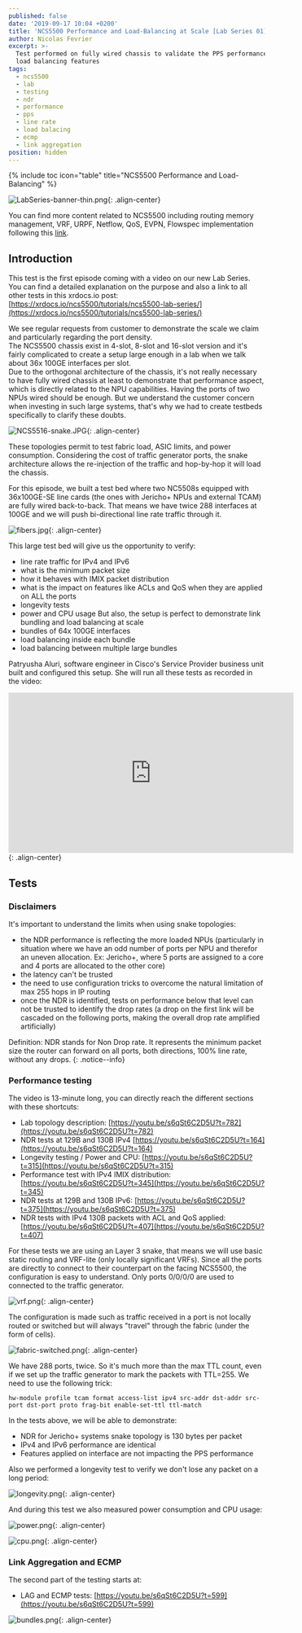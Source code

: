 ```yaml
---
published: false
date: '2019-09-17 10:04 +0200'
title: 'NCS5500 Performance and Load-Balancing at Scale [Lab Series 01]'
author: Nicolas Fevrier
excerpt: >-
  Test performed on fully wired chassis to validate the PPS performance and the
  load balancing features
tags:
  - ncs5500
  - lab
  - testing
  - ndr
  - performance
  - pps
  - line rate
  - load balacing
  - ecmp
  - link aggregation
position: hidden
---
```

{% include toc icon="table" title="NCS5500 Performance and Load-Balancing" %} 

![LabSeries-banner-thin.png]({{site.baseurl}}/images/LabSeries-banner-thin.png){: .align-center}

You can find more content related to NCS5500 including routing memory management, VRF, URPF, Netflow, QoS, EVPN, Flowspec implementation following this [link](https://xrdocs.io/ncs5500/tutorials/).

## Introduction

This test is the first episode coming with a video on our new Lab Series.  
You can find a detailed explanation on the purpose and also a link to all other tests in this xrdocs.io post:  [https://xrdocs.io/ncs5500/tutorials/ncs5500-lab-series/](https://xrdocs.io/ncs5500/tutorials/ncs5500-lab-series/)  

We see regular requests from customer to demonstrate the scale we claim and particularly regarding the port density.  
The NCS5500 chassis exist in 4-slot, 8-slot and 16-slot version and it's fairly complicated to create a setup large enough in a lab when we talk about 36x 100GE interfaces per slot.  
Due to the orthogonal architecture of the chassis, it's not really necessary to have fully wired chassis at least to demonstrate that performance aspect, which is directly related to the NPU capabilities. Having the ports of two NPUs wired should be enough. But we understand the customer concern when investing in such large systems, that's why we had to create testbeds specifically to clarify these doubts.

![NCS5516-snake.JPG]({{site.baseurl}}/images/NCS5516-snake.JPG){: .align-center}

These topologies permit to test fabric load, ASIC limits, and power consumption. Considering the cost of traffic generator ports, the snake architecture allows the re-injection of the traffic and hop-by-hop it will load the chassis.

For this episode, we built a test bed where two NC5508s equipped with 36x100GE-SE line cards (the ones with Jericho+ NPUs and external TCAM) are fully wired back-to-back. That means we have twice 288 interfaces at 100GE and we will push bi-directional line rate traffic through it.  

![fibers.jpg]({{site.baseurl}}/images/fibers.jpg){: .align-center}

This large test bed will give us the opportunity to verify:
- line rate traffic for IPv4 and IPv6
- what is the minimum packet size
- how it behaves with IMIX packet distribution
- what is the impact on features like ACLs and QoS when they are applied on ALL the ports
- longevity tests
- power and CPU usage
But also, the setup is perfect to demonstrate link bundling and load balancing at scale
- bundles of 64x 100GE interfaces
- load balancing inside each bundle
- load balancing between multiple large bundles

Patryusha Aluri, software engineer in Cisco's Service Provider business unit built and configured this setup. She will run all these tests as recorded in the video:

<iframe type="text/html" width="560" height="315" src="https://www.youtube.com/embed/s6qSt6C2D5U?autoplay=1" frameborder="0" allow="autoplay" ></iframe>{: .align-center}

## Tests

### Disclaimers

It's important to understand the limits when using snake topologies:  
- the NDR performance is reflecting the more loaded NPUs (particularly in situation where we have an odd number of ports per NPU and therefor an uneven allocation. Ex: Jericho+, where 5 ports are assigned to a core and 4 ports are allocated to the other core)
- the latency can't be trusted
- the need to use configuration tricks to overcome the natural limitation of max 255 hops in IP routing
- once the NDR is identified, tests on performance below that level can not be trusted to identify the drop rates (a drop on the first link will be cascaded on the following ports, making the overall drop rate amplified artificially)

Definition: NDR stands for Non Drop rate. It represents the minimum packet size the router can forward on all ports, both directions, 100% line rate, without any drops.
{: .notice--info}

### Performance testing

The video is 13-minute long, you can directly reach the different sections with these shortcuts:  
- Lab topology description: [https://youtu.be/s6qSt6C2D5U?t=782](https://youtu.be/s6qSt6C2D5U?t=782)  
- NDR tests at 129B and 130B IPv4 [https://youtu.be/s6qSt6C2D5U?t=164](https://youtu.be/s6qSt6C2D5U?t=164) 
- Longevity testing / Power and CPU: [https://youtu.be/s6qSt6C2D5U?t=315](https://youtu.be/s6qSt6C2D5U?t=315)
- Performance test with IPv4 IMIX distribution: [https://youtu.be/s6qSt6C2D5U?t=345](https://youtu.be/s6qSt6C2D5U?t=345)
- NDR tests at 129B and 130B IPv6: [https://youtu.be/s6qSt6C2D5U?t=375](https://youtu.be/s6qSt6C2D5U?t=375)
- NDR tests with IPv4 130B packets with ACL and QoS applied: [https://youtu.be/s6qSt6C2D5U?t=407](https://youtu.be/s6qSt6C2D5U?t=407)

For these tests we are using an Layer 3 snake, that means we will use basic static routing and VRF-lite (only locally significant VRFs). Since all the ports are directly to connect to their counterpart on the facing NCS5500, the configuration is easy to understand. Only ports 0/0/0/0 are used to connected to the traffic generator.  

![vrf.png]({{site.baseurl}}/images/vrf.png){: .align-center}

The configuration is made such as traffic received in a port is not locally routed or switched but will always "travel" through the fabric (under the form of cells).

![fabric-switched.png]({{site.baseurl}}/images/fabric-switched.png){: .align-center}

We have 288 ports, twice. So it's much more than the max TTL count, even if we set up the traffic generator to mark the packets with TTL=255. We need to use the following trick:

<div class="highlighter-rouge">
<pre class="highlight">
<code>hw-module profile tcam format access-list ipv4 src-addr dst-addr src-port dst-port proto frag-bit enable-set-ttl ttl-match</code>
</pre>
</div>

In the tests above, we will be able to demonstrate:
- NDR for Jericho+ systems snake topology is 130 bytes per packet
- IPv4 and IPv6 performance are identical
- Features applied on interface are not impacting the PPS performance

Also we performed a longevity test to verify we don't lose any packet on a long period:

![longevity.png]({{site.baseurl}}/images/longevity.png){: .align-center}

And during this test we also measured power consumption and CPU usage:

![power.png]({{site.baseurl}}/images/power.png){: .align-center}

![cpu.png]({{site.baseurl}}/images/cpu.png){: .align-center}

### Link Aggregation and ECMP

The second part of the testing starts at:
- LAG and ECMP tests: [https://youtu.be/s6qSt6C2D5U?t=599](https://youtu.be/s6qSt6C2D5U?t=599)

![bundles.png]({{site.baseurl}}/images/bundles.png){: .align-center}

